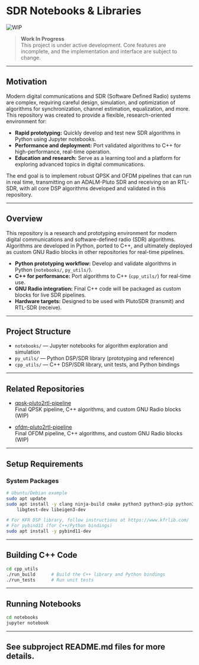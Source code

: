 # SDR Notebooks & Libraries

![WIP](https://img.shields.io/badge/status-WIP-orange)

> **Work In Progress**  
> This project is under active development. Core features are incomplete, and the implementation and interface are subject to change.

---

## Motivation

Modern digital communications and SDR (Software Defined Radio) systems are complex, requiring careful design, simulation, and optimization of algorithms for synchronization, channel estimation, equalization, and more.  
This repository was created to provide a flexible, research-oriented environment for:

- **Rapid prototyping:** Quickly develop and test new SDR algorithms in Python using Jupyter notebooks.
- **Performance and deployment:** Port validated algorithms to C++ for high-performance, real-time operation.
- **Education and research:** Serve as a learning tool and a platform for exploring advanced topics in digital communications.

The end goal is to implement robust QPSK and OFDM pipelines that can run in real time, transmitting on an ADALM-Pluto SDR and receiving on an RTL-SDR, with all core DSP algorithms developed and validated in this repository.

---

## Overview

This repository is a research and prototyping environment for modern digital communications and software-defined radio (SDR) algorithms.  
Algorithms are developed in Python, ported to C++, and ultimately deployed as custom GNU Radio blocks in other repositories for real-time pipelines.

- **Python prototyping workflow:** Develop and validate algorithms in Python (`notebooks/`, `py_utils/`).
- **C++ for performance:** Port algorithms to C++ (`cpp_utils/`) for real-time use.
- **GNU Radio integration:** Final C++ code will be packaged as custom blocks for live SDR pipelines.
- **Hardware targets:** Designed to be used with PlutoSDR (transmit) and RTL-SDR (receive).

---

## Project Structure

- `notebooks/` — Jupyter notebooks for algorithm exploration and simulation
- `py_utils/` — Python DSP/SDR library (prototyping and reference)
- `cpp_utils/` — C++ DSP/SDR library, unit tests, and Python bindings

---

## Related Repositories

- [qpsk-pluto2rtl-pipeline](https://github.com/cddelong6626/qpsk-pluto2rtl-pipeline)  
  Final QPSK pipeline, C++ algorithms, and custom GNU Radio blocks (WIP)

- [ofdm-pluto2rtl-pipeline](https://github.com/cddelong6626/ofdm-pluto2rtl-pipeline)  
  Final OFDM pipeline, C++ algorithms, and custom GNU Radio blocks (WIP)

---

## Setup Requirements

### System Packages

```sh
# Ubuntu/Debian example
sudo apt update
sudo apt install -y clang ninja-build cmake python3 python3-pip python3-venv \
    libgtest-dev libeigen3-dev

# For KFR DSP library, follow instructions at https://www.kfrlib.com/
# For pybind11 (for C++/Python bindings)
sudo apt install -y pybind11-dev
```

---

## Building C++ Code

```sh
cd cpp_utils
./run_build      # Build the C++ library and Python bindings
./run_tests      # Run unit tests
```

---

## Running Notebooks

```sh
cd notebooks
jupyter notebook
```

---

## See subproject README.md files for more details.